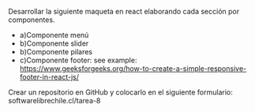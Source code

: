 Desarrollar la siguiente maqueta en react elaborando cada sección por
componentes.


* a)Componente menú
* b)Componente slider
* b)Componente pilares
* c)Componente footer: see example: https://www.geeksforgeeks.org/how-to-create-a-simple-responsive-footer-in-react-js/


Crear un repositorio en GitHub y colocarlo en el siguiente formulario:
softwarelibrechile.cl/tarea-8